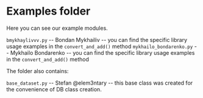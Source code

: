 # Examples folder

Here you can see our example modules.

`bmykhaylivvv.py` -- Bondan Mykhailiv -- you can find the specific library usage examples in the `convert_and_add()` method
`mykhailo_bondarenko.py` -- Mykhailo Bondarenko -- you can find the specific library usage examples in the `convert_and_add()` method

The folder also contains:

`base_dataset.py` -- Stefan @elem3ntary -- this base class was created for the convenience of DB class creation.
